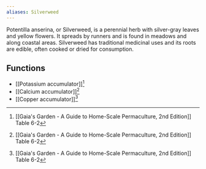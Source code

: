 ```yaml
---
aliases: Silverweed
---
```

Potentilla anserina, or Silverweed, is a perennial herb with silver-gray leaves and yellow flowers. It spreads by runners and is found in meadows and along coastal areas. Silverweed has traditional medicinal uses and its roots are edible, often cooked or dried for consumption.
## Functions
- [[Potassium accumulator]][^1]
- [[Calcium accumulator]][^1]
- [[Copper accumulator]][^1]

[^1]: [[Gaia's Garden - A Guide to Home-Scale Permaculture, 2nd Edition]] Table 6-2
